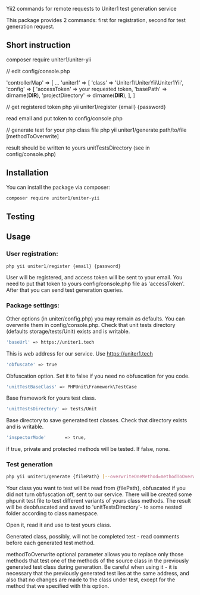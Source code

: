 Yii2 commands for remote requests to Uniter1 test generation service

This package provides 2 commands: first for registration, second for test generation request.

## Short instruction
composer require uniter1/uniter-yii

// edit config/console.php

'controllerMap' => [
...
    'uniter1' => [
    'class' => 'Uniter1\UniterYii\Uniter1Yii',
        'config' => [
            'accessToken'         => your requested token,
            'basePath'            => dirname(__DIR__),
            'projectDirectory'    => dirname(__DIR__),
    ],
]

// get registered token
php yii uniter1/register {email} {password}

read email and put token to config/console.php

// generate test for your php class file
php yii uniter1/generate path/to/file [methodToOverwrite]

result should be written to yours unitTestsDirectory (see in config/console.php)


## Installation

You can install the package via composer:

```bash
composer require uniter1/uniter-yii
```
## Testing

## Usage

### User registration:
```php
php yii uniter1/register {email} {password}
```
User will be registered, and access token will be sent to your email. You need to put that token to yours config/console.php file as 'accessToken'. After that you can send test generation queries.

### Package settings:

Other options (in uniter/config.php) you may remain as defaults. You can overwrite them in config/console.php. Check that unit tests directory (defaults storage/tests/Unit) exists and is writable.


```bash
'baseUrl' => https://uniter1.tech
```
This is web address for our service. Use https://uniter1.tech

```bash
'obfuscate' => true
```
Obfuscation option. Set it to false if you need no obfuscation for you code.
```bash
'unitTestBaseClass' => PHPUnit\Framework\TestCase
```
Base framework for yours test class.
```bash
'unitTestsDirectory' => tests/Unit
```
Base directory to save generated test classes. Check that directory exists and is writable.
```bash
'inspectorMode'       => true,
```
if true, private and protected methods will be tested. If false, none.

### Test generation
```bash
php yii uniter1/generate {filePath} [--overwriteOneMethod=methodToOverwrite]
```
Your class you want to test will be read from {filePath}, obfuscated if you did not turn obfuscation off, sent to our service. There will be created some phpunit test file to test different variants of yours class methods. The result will be deobfuscated and saved to 'unitTestsDirectory'- to some nested folder according to class namespace.

Open it, read it and use to test yours class.

Generated class, possibly, will not be completed test - read comments before each generated test method.

methodToOverwrite optional parameter allows you to replace only those methods that test one of the methods of the source class in the previously generated test class during generation. Be careful when using it - it is necessary that the previously generated test lies at the same address, and also that no changes are made to the class under test, except for the method that we specified with this option.